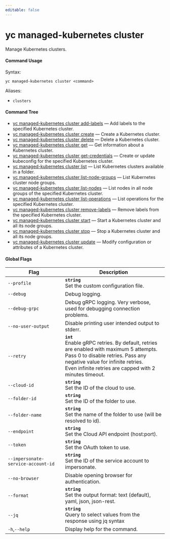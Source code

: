 ```yaml
---
editable: false
---
```


# yc managed-kubernetes cluster

Manage Kubernetes clusters.

#### Command Usage

Syntax: 

`yc managed-kubernetes cluster <command>`

Aliases: 

- `clusters`

#### Command Tree

- [yc managed-kubernetes cluster add-labels](add-labels.md) — Add labels to the specified Kubernetes cluster.
- [yc managed-kubernetes cluster create](create.md) — Create a Kubernetes cluster.
- [yc managed-kubernetes cluster delete](delete.md) — Delete a Kubernetes cluster.
- [yc managed-kubernetes cluster get](get.md) — Get information about a Kubernetes cluster.
- [yc managed-kubernetes cluster get-credentials](get-credentials.md) — Create or update kubeconfig for the specified Kubernetes cluster.
- [yc managed-kubernetes cluster list](list.md) — List Kubernetes clusters available in a folder.
- [yc managed-kubernetes cluster list-node-groups](list-node-groups.md) — List Kubernetes cluster node groups.
- [yc managed-kubernetes cluster list-nodes](list-nodes.md) — List nodes in all node groups of the specified Kubernetes cluster.
- [yc managed-kubernetes cluster list-operations](list-operations.md) — List operations for the specified Kubernetes cluster.
- [yc managed-kubernetes cluster remove-labels](remove-labels.md) — Remove labels from the specified Kubernetes cluster.
- [yc managed-kubernetes cluster start](start.md) — Start a Kubernetes cluster and all its node groups.
- [yc managed-kubernetes cluster stop](stop.md) — Stop a Kubernetes cluster and all its node groups.
- [yc managed-kubernetes cluster update](update.md) — Modify configuration or attributes of a Kubernetes cluster.

#### Global Flags

| Flag | Description |
|----|----|
|`--profile`|<b>`string`</b><br/>Set the custom configuration file.|
|`--debug`|Debug logging.|
|`--debug-grpc`|Debug gRPC logging. Very verbose, used for debugging connection problems.|
|`--no-user-output`|Disable printing user intended output to stderr.|
|`--retry`|<b>`int`</b><br/>Enable gRPC retries. By default, retries are enabled with maximum 5 attempts.<br/>Pass 0 to disable retries. Pass any negative value for infinite retries.<br/>Even infinite retries are capped with 2 minutes timeout.|
|`--cloud-id`|<b>`string`</b><br/>Set the ID of the cloud to use.|
|`--folder-id`|<b>`string`</b><br/>Set the ID of the folder to use.|
|`--folder-name`|<b>`string`</b><br/>Set the name of the folder to use (will be resolved to id).|
|`--endpoint`|<b>`string`</b><br/>Set the Cloud API endpoint (host:port).|
|`--token`|<b>`string`</b><br/>Set the OAuth token to use.|
|`--impersonate-service-account-id`|<b>`string`</b><br/>Set the ID of the service account to impersonate.|
|`--no-browser`|Disable opening browser for authentication.|
|`--format`|<b>`string`</b><br/>Set the output format: text (default), yaml, json, json-rest.|
|`--jq`|<b>`string`</b><br/>Query to select values from the response using jq syntax|
|`-h`,`--help`|Display help for the command.|
